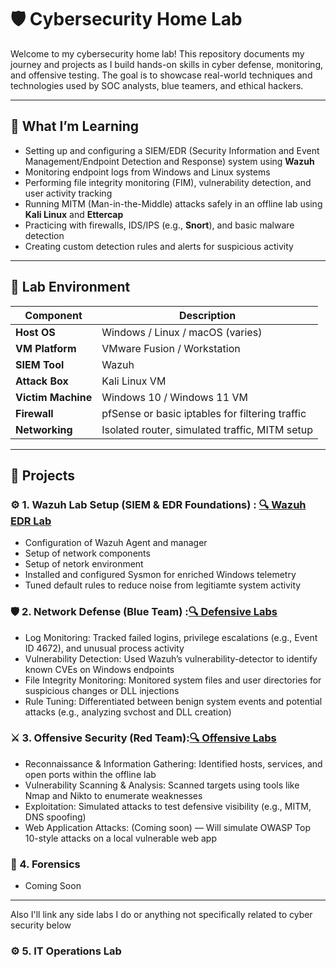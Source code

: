 # 🛡️ Cybersecurity Home Lab

Welcome to my cybersecurity home lab! This repository documents my journey and projects as I build hands-on skills in cyber defense, monitoring, and offensive testing. The goal is to showcase real-world techniques and technologies used by SOC analysts, blue teamers, and ethical hackers.

---

## 🧠 What I’m Learning

- Setting up and configuring a SIEM/EDR (Security Information and Event Management/Endpoint Detection and Response) system using **Wazuh**
- Monitoring endpoint logs from Windows and Linux systems
- Performing file integrity monitoring (FIM), vulnerability detection, and user activity tracking
- Running MITM (Man-in-the-Middle) attacks safely in an offline lab using **Kali Linux** and **Ettercap**
- Practicing with firewalls, IDS/IPS (e.g., **Snort**), and basic malware detection
- Creating custom detection rules and alerts for suspicious activity

---

## 🧪 Lab Environment

| Component            | Description                                     |
|---------------------|-------------------------------------------------|
| **Host OS**         | Windows / Linux / macOS (varies)                |
| **VM Platform**     | VMware Fusion / Workstation                     |
| **SIEM Tool**       | Wazuh                                           |
| **Attack Box**      | Kali Linux VM                                   |
| **Victim Machine**  | Windows 10 / Windows 11 VM                      |
| **Firewall**        | pfSense or basic iptables for filtering traffic |
| **Networking**      | Isolated router, simulated traffic, MITM setup  |

---

## 🧪 Projects 
 
### ⚙️ 1. Wazuh Lab Setup (SIEM & EDR Foundations) : [🔍 Wazuh EDR Lab](https://github.com/UVSasa/Wazuh-Siem)
- Configuration of Wazuh Agent and manager
- Setup of network components
- Setup of netork environment
- Installed and configured Sysmon for enriched Windows telemetry
- Tuned default rules to reduce noise from legitiamte system activity

### 🛡️ 2. Network Defense (Blue Team) :[🔍 Defensive Labs](https://github.com/UVSasa/Network-Defense)
- Log Monitoring: Tracked failed logins, privilege escalations (e.g., Event ID 4672), and unusual process activity
- Vulnerability Detection: Used Wazuh’s vulnerability-detector to identify known CVEs on Windows endpoints
- File Integrity Monitoring: Monitored system files and user directories for suspicious changes or DLL injections
- Rule Tuning: Differentiated between benign system events and potential attacks (e.g., analyzing svchost and DLL creation)

### ⚔️ 3. Offensive Security (Red Team):[🔍 Offensive Labs](https://github.com/UVSasa/Offensive-Security)
- Reconnaissance & Information Gathering: Identified hosts, services, and open ports within the offline lab
- Vulnerability Scanning & Analysis: Scanned targets using tools like Nmap and Nikto to enumerate weaknesses
- Exploitation: Simulated attacks to test defensive visibility (e.g., MITM, DNS spoofing)
- Web Application Attacks: (Coming soon) — Will simulate OWASP Top 10-style attacks on a local vulnerable web app

### 🧬 4. Forensics
- Coming Soon

---

Also I'll link any side labs I do or anything not specifically related to cyber security below

### ⚙️ 5. IT Operations Lab







